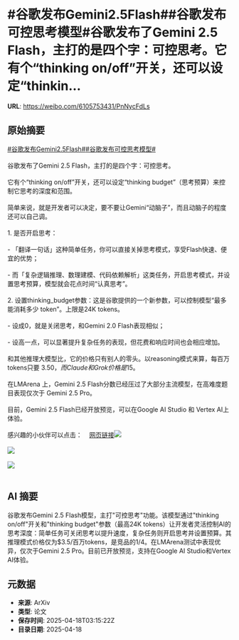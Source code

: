 # #谷歌发布Gemini2.5Flash##谷歌发布可控思考模型#谷歌发布了Gemini 2.5 Flash，主打的是四个字：可控思考。它有个“thinking on/off”开关，还可以设定“thinkin...

**URL**: https://weibo.com/6105753431/PnNycFdLs

## 原始摘要

<a href="https://m.weibo.cn/search?containerid=231522type%3D1%26t%3D10%26q%3D%23%E8%B0%B7%E6%AD%8C%E5%8F%91%E5%B8%83Gemini2.5Flash%23&amp;extparam=%23%E8%B0%B7%E6%AD%8C%E5%8F%91%E5%B8%83Gemini2.5Flash%23" data-hide=""><span class="surl-text">#谷歌发布Gemini2.5Flash#</span></a><a href="https://m.weibo.cn/search?containerid=231522type%3D1%26t%3D10%26q%3D%23%E8%B0%B7%E6%AD%8C%E5%8F%91%E5%B8%83%E5%8F%AF%E6%8E%A7%E6%80%9D%E8%80%83%E6%A8%A1%E5%9E%8B%23&amp;extparam=%23%E8%B0%B7%E6%AD%8C%E5%8F%91%E5%B8%83%E5%8F%AF%E6%8E%A7%E6%80%9D%E8%80%83%E6%A8%A1%E5%9E%8B%23" data-hide=""><span class="surl-text">#谷歌发布可控思考模型#</span></a><br><br>谷歌发布了Gemini 2.5 Flash，主打的是四个字：可控思考。<br><br>它有个“thinking on/off”开关，还可以设定“thinking budget”（思考预算）来控制它思考的深度和范围。<br><br>简单来说，就是开发者可以决定，要不要让Gemini“动脑子”，而且动脑子的程度还可以自己调。<br><br>1. 是否开启思考：<br><br>- 「翻译一句话」这种简单任务，你可以直接关掉思考模式，享受Flash快速、便宜的优势；<br><br>- 而「复杂逻辑推理、数理建模、代码依赖解析」这类任务，开启思考模式，并设置思考预算，模型就会花点时间“认真思考”。<br><br>2. 设置thinking_budget参数：这是谷歌提供的一个新参数，可以控制模型“最多能消耗多少 token”。上限是24K tokens。<br><br>- 设成0，就是关闭思考，和Gemini 2.0 Flash表现相似；<br><br>- 设高一点，可以显著提升复杂任务的表现，但花费和响应时间也会相应增加。<br><br>和其他推理大模型比，它的价格只有别人的零头。以reasoning模式来算，每百万tokens只要 $3.50，而Claude和Grok价格是$15。<br><br>在LMArena 上，Gemini 2.5 Flash分数已经压过了大部分主流模型，在高难度题目表现仅次于 Gemini 2.5 Pro。<br><br>目前，Gemini 2.5 Flash已经开放预览，可以在Google AI Studio 和 Vertex AI上体验。<br><br>感兴趣的小伙伴可以点击：<a href="https://weibo.cn/sinaurl?u=https%3A%2F%2Fdevelopers.googleblog.com%2Fen%2Fstart-building-with-gemini-25-flash%2F" data-hide=""><span class="url-icon"><img style="width: 1rem;height: 1rem" src="https://h5.sinaimg.cn/upload/2015/09/25/3/timeline_card_small_web_default.png" referrerpolicy="no-referrer"></span><span class="surl-text">网页链接</span></a><img style="" src="https://tvax3.sinaimg.cn/large/006Fd7o3gy1i0kq8ua5mhj30o70zkaj9.jpg" referrerpolicy="no-referrer"><br><br><img style="" src="https://tvax2.sinaimg.cn/large/006Fd7o3gy1i0kq8vj2v1j31hc0u0n5v.jpg" referrerpolicy="no-referrer"><br><br><img style="" src="https://tvax2.sinaimg.cn/large/006Fd7o3gy1i0kq8xerqnj32gw1cin8d.jpg" referrerpolicy="no-referrer"><br><br>

## AI 摘要

谷歌发布Gemini 2.5 Flash模型，主打"可控思考"功能。该模型通过"thinking on/off"开关和"thinking budget"参数（最高24K tokens）让开发者灵活控制AI的思考深度：简单任务可关闭思考以提升速度，复杂任务则开启思考并设置预算。其推理模式价格仅为$3.5/百万tokens，是竞品的1/4。在LMArena测试中表现优异，仅次于Gemini 2.5 Pro。目前已开放预览，支持在Google AI Studio和Vertex AI体验。

## 元数据

- **来源**: ArXiv
- **类型**: 论文
- **保存时间**: 2025-04-18T03:15:22Z
- **目录日期**: 2025-04-18
